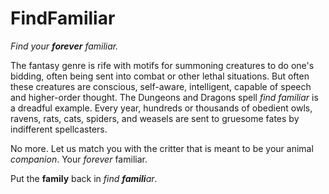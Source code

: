 # FindFamiliar
_Find your ***forever*** familiar._

The fantasy genre is rife with motifs for summoning creatures to do one's bidding, often being sent into combat or other lethal situations. But often these creatures are conscious, self-aware, intelligent, capable of speech and higher-order thought. The Dungeons and Dragons spell _find familiar_ is a dreadful example. Every year, hundreds or thousands of obedient owls, ravens, rats, cats, spiders, and weasels are sent to gruesome fates by indifferent spellcasters.

No more. Let us match you with the critter that is meant to be your animal _companion_. Your _forever_ familiar.

Put the __family__ back in _find **famili**ar_.

